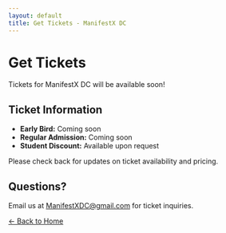```yaml
---
layout: default
title: Get Tickets - ManifestX DC
---
```

# Get Tickets

Tickets for ManifestX DC will be available soon!

## Ticket Information
- **Early Bird:** Coming soon
- **Regular Admission:** Coming soon
- **Student Discount:** Available upon request

Please check back for updates on ticket availability and pricing.

## Questions?
Email us at [ManifestXDC@gmail.com](mailto:ManifestXDC@gmail.com) for ticket inquiries.

[← Back to Home](/)